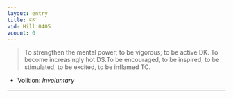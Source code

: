```yaml
---
layout: entry
title: ངར་
vid: Hill:0405
vcount: 0
---
```

> To strengthen the mental power; to be vigorous; to be active DK\. To become increasingly hot DS\.To be encouraged, to be inspired, to be stimulated, to be excited, to be inflamed TC\.

* Volition: _Involuntary_

---

